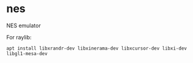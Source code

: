 # nes
NES emulator

For raylib:
```
apt install libxrandr-dev libxinerama-dev libxcursor-dev libxi-dev libgl1-mesa-dev
```